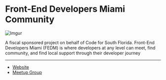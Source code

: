 # Front-End Developers Miami Community
![Imgur](https://imgur.com/Mnl4bDv.png)

A fiscal sponsored project on behalf of Code for South Florida. Front-End Developers Miami (FEDM) is where
developers at any level can meet, find community, and find local support through their developer journey 

--------------------

* [Website](https://frontend.miami/)
* [Meetup Group](https://www.meetup.com/Front-end-Developers-of-Miami/?_xtd=gqFyqDM1MTk1OTcyoXCjd2Vi&from=ref)
